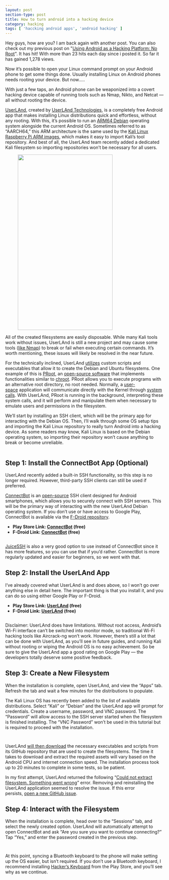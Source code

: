 ```yaml
---
layout: post
section-type: post
title: How to turn android into a hacking device
category: hacking
tags: [ 'haccking android apps', 'android hacking' ]
---
```

<!-- wp:paragraph -->
<p> Hey guys, how are you? I am back again with another post. You can also check out my previous post on "<a href="https://ajulusthoughts.wordpress.com/2018/12/11/using-android-as-a-hacking-platform-no-root/">Using Android as a Hacking Platform: No Root</a>". It has hit! With more than 23 hits each day since i posted it. So far it has gained 1,278 views.</p>
<!-- /wp:paragraph -->

<!-- wp:paragraph -->
<p> Now it’s possible to open your Linux command prompt on your Android  phone to get some things done. Usually installing Linux on Android phones needs rooting your device. But now.....</p>
<!-- /wp:paragraph -->

<!-- wp:paragraph {"dropCap":true} -->
<p class="has-drop-cap">With just a few taps, an Android phone can be weaponized into a covert  hacking device capable of running tools such as Nmap, Nikto, and Netcat — all without rooting the device. </p>
<!-- /wp:paragraph -->

<!-- wp:paragraph -->
<p><a rel="noreferrer noopener" href="https://github.com/CypherpunkArmory/UserLAnd" target="_blank">UserLAnd</a>, created by <a rel="noreferrer noopener" href="https://userland.tech/" target="_blank">UserLAnd Technologies</a>,  is a completely free Android app that makes installing Linux  distributions quick and effortless, without any rooting. With this, it’s  possible to run an <a rel="noreferrer noopener" href="https://wiki.debian.org/Arm64Port" target="_blank">ARM64 Debian</a> operating  system alongside the current Android OS. Sometimes referred to as  “AARCH64,” this ARM architecture is the same used by the <a rel="noreferrer noopener" href="https://www.offensive-security.com/kali-linux-arm-images/" target="_blank">Kali Linux Raspberry Pi ARM images</a>,  which makes it easy to import Kali’s tool repository. And best of all,  the UserLAnd team recently added a dedicated Kali filesystem so  importing repositories won’t be necessary for all users.</p>
<!-- /wp:paragraph -->

<!-- wp:image {"id":1886,"width":301,"height":556} -->
<figure class="wp-block-image is-resized"><img src="https://ajulusthoughts.files.wordpress.com/2019/06/phone-feature.d3014400.gif" alt="" class="wp-image-1886" width="301" height="556" /></figure>
<!-- /wp:image -->

<!-- wp:paragraph -->
<p>All of the created filesystems are easily disposable. While many Kali
 tools work without issues, UserLAnd is still a new project and may 
cause some tools (<a rel="noreferrer noopener" href="https://github.com/CypherpunkArmory/UserLAnd/issues/385" target="_blank">like Nmap</a>)
 to break or fail when executing certain commands. It’s worth 
mentioning, these issues will likely be resolved in the near future.</p>
<!-- /wp:paragraph -->

<!-- wp:paragraph -->
<p>For the technically inclined, UserLAnd <a rel="noreferrer noopener" href="https://www.youtube.com/watch?v=PdVmfAD2T54" target="_blank">utilizes</a> custom scripts and executables that allow it to create the Debian and Ubuntu filesystems. One example of this is <a rel="noreferrer noopener" href="https://proot-me.github.io/" target="_blank">PRoot</a>, an <a rel="noreferrer noopener" href="https://github.com/proot-me/PRoot" target="_blank">open-source software</a> that implements functionalities similar to <a rel="noreferrer noopener" href="https://www.computerhope.com/jargon/c/chroot.htm" target="_blank">chroot</a>. PRoot allows you to execute programs with an alternative root directory, no root needed. Normally, a <a rel="noreferrer noopener" href="https://unix.stackexchange.com/questions/87625/what-is-difference-between-user-space-and-kernel-space" target="_blank">user-space</a> application will communicate directly with the Kernel through <a rel="noreferrer noopener" href="https://en.wikipedia.org/wiki/System_call" target="_blank">system calls</a>.  With UserLAnd, PRoot is running in the background, interpreting these  system calls, and it will perform and manipulate them when necessary to  emulate users and permissions in the filesystem.</p>
<!-- /wp:paragraph -->

<!-- wp:paragraph -->
<p>We’ll start by installing an SSH client, which will be the primary  app for interacting with the Debian OS. Then, I’ll walk through some OS  setup tips and importing the Kali Linux repository to really turn  Android into a hacking device. As some readers may know, Kali Linux is  based on the Debian operating system, so importing their repository  won’t cause anything to break or become unreliable.</p>
<!-- /wp:paragraph -->

<!-- wp:image {"id":1887} -->
<figure class="wp-block-image"><img src="https://ajulusthoughts.files.wordpress.com/2019/06/phone-feature-horizontal.be4009ad.gif" alt="" class="wp-image-1887" /></figure>
<!-- /wp:image -->

<!-- wp:heading -->
<h2>Step 1: Install the ConnectBot App (Optional)</h2>
<!-- /wp:heading -->

<!-- wp:paragraph -->
<p>UserLAnd recently added a built-in SSH functionality, so this step is
 no longer required. However, third-party SSH clients can still be used 
if preferred.</p>
<!-- /wp:paragraph -->

<!-- wp:paragraph -->
<p><a href="https://connectbot.org/" rel="noreferrer noopener" target="_blank">ConnectBot</a>&nbsp;is an&nbsp;<a href="https://github.com/connectbot" rel="noreferrer noopener" target="_blank">open-source</a>&nbsp;SSH
 client designed for Android smartphones, which allows you to securely 
connect with SSH servers. This will be the primary way of interacting 
with the new UserLAnd Debian operating system. If you don’t use or have 
access to Google Play, ConnectBot is available via the&nbsp;<a href="https://f-droid.org/" rel="noreferrer noopener" target="_blank">F-Droid repository</a>.</p>
<!-- /wp:paragraph -->

<!-- wp:list -->
<ul><li><strong>Play Store Link:&nbsp;<a href="https://play.google.com/store/apps/details?id=org.connectbot" rel="noreferrer noopener" target="_blank">ConnectBot</a>&nbsp;(free)</strong></li><li><strong>F-Droid Link:&nbsp;<a href="https://f-droid.org/packages/org.connectbot/" rel="noreferrer noopener" target="_blank">ConnectBot</a>&nbsp;(free)</strong></li></ul>
<!-- /wp:list -->

<!-- wp:image -->
<figure class="wp-block-image"><img src="https://i2.wp.com/img.wonderhowto.com/img/75/02/63684544346074/0/android-for-hackers-turn-android-phone-into-hacking-device-without-root.w1456.jpg?resize=490%2C186&amp;ssl=1" alt="" /></figure>
<!-- /wp:image -->

<!-- wp:paragraph -->
<p><a href="https://play.google.com/store/apps/details?id=com.sonelli.juicessh&amp;hl=en_US" rel="noreferrer noopener" target="_blank">JuiceSSH</a>&nbsp;is
 also a very good option to use instead of ConnectBot since it has more 
features, so you can use that if you’d rather. ConnectBot is more 
regularly updated and easier for beginners, so we went with that.</p>
<!-- /wp:paragraph -->

<!-- wp:heading -->
<h2>Step 2: Install the UserLAnd App</h2>
<!-- /wp:heading -->

<!-- wp:paragraph -->
<p>I’ve already covered what UserLAnd is and does above, so I won’t go 
over anything else in detail here. The important thing is that you 
install it, and you can do so using either Google Play or F-Droid.</p>
<!-- /wp:paragraph -->

<!-- wp:list -->
<ul><li><strong>Play Store Link:&nbsp;<a rel="noreferrer noopener" href="https://play.google.com/store/apps/details?id=tech.ula" target="_blank">UserLAnd</a>&nbsp;(free)</strong></li><li><strong>F-Droid Link:&nbsp;<a rel="noreferrer noopener" href="https://f-droid.org/packages/tech.ula/" target="_blank">UserLAnd</a>&nbsp;(free)</strong></li></ul>
<!-- /wp:list -->

<!-- wp:image -->
<figure class="wp-block-image"><img src="https://i0.wp.com/img.wonderhowto.com/img/59/80/63684544601996/0/android-for-hackers-turn-android-phone-into-hacking-device-without-root.w1456.jpg?resize=546%2C210&amp;ssl=1" alt="" /></figure>
<!-- /wp:image -->

<!-- wp:paragraph -->
<p>Disclaimer: UserLAnd does have limitations. Without root access, 
Android’s Wi-Fi interface can’t be switched into monitor mode, so 
traditional&nbsp;Wi-Fi hacking tools&nbsp;like Aircrack-ng won’t work. However, 
there’s still a lot that can be done with UserLAnd, as you’ll see in 
future guides, and running Kali without rooting or wiping the Android OS
 is no easy achievement. So be sure to give the UserLAnd app a good 
rating on Google Play — the developers totally deserve some positive 
feedback.</p>
<!-- /wp:paragraph -->

<!-- wp:heading -->
<h2>Step 3: Create a New Filesystem</h2>
<!-- /wp:heading -->

<!-- wp:paragraph -->
<p>When the installation is complete, open UserLAnd, and view the “Apps”
 tab. Refresh the tab and wait a few minutes for the distributions to 
populate.</p>
<!-- /wp:paragraph -->

<!-- wp:paragraph -->
<p>The Kali Linux OS has recently been added to the list of available 
distributions. Select “Kali” or “Debian” and the UserLAnd app will 
prompt for credentials. Create a username, password, and VNC password. 
The “Password” will allow access to the SSH server started when the 
filesystem is finished installing. The “VNC Password” won’t be used in 
this tutorial but is required to proceed with the installation.</p>
<!-- /wp:paragraph -->

<!-- wp:image {"align":"right"} -->
<div class="wp-block-image"><figure class="alignright"><img src="https://i0.wp.com/img.wonderhowto.com/img/83/85/63682308217661/0/android-for-hackers-turn-android-phone-into-hacking-device-without-root.w1456.jpg?resize=256%2C441&amp;ssl=1" alt="" /></figure></div>
<!-- /wp:image -->

<!-- wp:image {"align":"right"} -->
<div class="wp-block-image"><figure class="alignright"><img src="https://i0.wp.com/img.wonderhowto.com/img/78/54/63684474970332/0/android-for-hackers-turn-android-phone-into-hacking-device-without-root.w1456.jpg?resize=260%2C449&amp;ssl=1" alt="" /></figure></div>
<!-- /wp:image -->

<!-- wp:paragraph -->
<p>UserLAnd&nbsp;<a href="https://img.wonderhowto.com/img/original/89/11/63676930363763/0/636769303637638911.jpg">will then download</a>&nbsp;the
 necessary executables and scripts from its GitHub repository that are 
used to create the filesystems. The time it takes to download and 
extract the required assets will vary based on the Android CPU and 
internet connection speed. The installation process took up to 20 
minutes to complete in some tests, so be patient.</p>
<!-- /wp:paragraph -->

<!-- wp:paragraph -->
<p>In my first attempt, UserLAnd returned the following “<a href="https://github.com/CypherpunkArmory/UserLAnd/issues/369" rel="noreferrer noopener" target="_blank">Could not extract filesystem. Something went wrong</a>” error. Removing and reinstalling the UserLAnd application seemed to resolve the issue. If this error persists,&nbsp;<a href="https://github.com/CypherpunkArmory/UserLAnd/issues/" rel="noreferrer noopener" target="_blank">open a new GitHub issue</a>.</p>
<!-- /wp:paragraph -->

<!-- wp:heading -->
<h2>Step 4: Interact with the Filesystem</h2>
<!-- /wp:heading -->

<!-- wp:paragraph -->
<p>When the installation is complete, head over to the “Sessions” tab, 
and select the newly created option. UserLAnd will automatically attempt
 to open ConnectBot and ask “Are you sure you want to continue 
connecting?” Tap “Yes,” and enter the password created in the previous 
step.</p>
<!-- /wp:paragraph -->

<!-- wp:image {"align":"right"} -->
<div class="wp-block-image"><figure class="alignright"><img src="https://i1.wp.com/img.wonderhowto.com/img/41/99/63684545118465/0/android-for-hackers-turn-android-phone-into-hacking-device-without-root.w1456.jpg?resize=250%2C431&amp;ssl=1" alt="" /></figure></div>
<!-- /wp:image -->

<!-- wp:image {"align":"right","linkDestination":"custom"} -->
<div class="wp-block-image"><figure class="alignright"><a href="https://i2.wp.com/img.wonderhowto.com/img/original/26/55/63684545108512/0/636845451085122655.jpg?ssl=1" target="_blank" rel="noreferrer noopener"><img src="https://i2.wp.com/img.wonderhowto.com/img/26/55/63684545108512/0/android-for-hackers-turn-android-phone-into-hacking-device-without-root.w1456.jpg?resize=250%2C431&amp;ssl=1" alt="" /></a></figure></div>
<!-- /wp:image -->

<!-- wp:paragraph -->
<p>At this point, syncing a&nbsp;Bluetooth keyboard&nbsp;to the phone will make 
setting up the OS easier, but isn’t required. If you don’t use a 
Bluetooth keyboard, I recommend installing&nbsp;<a rel="noreferrer noopener" href="https://play.google.com/store/apps/details?id=org.pocketworkstation.pckeyboard" target="_blank">Hacker’s Keyboard</a>&nbsp;from the Play Store, and you’ll see why as we continue.</p>
<!-- /wp:paragraph -->
